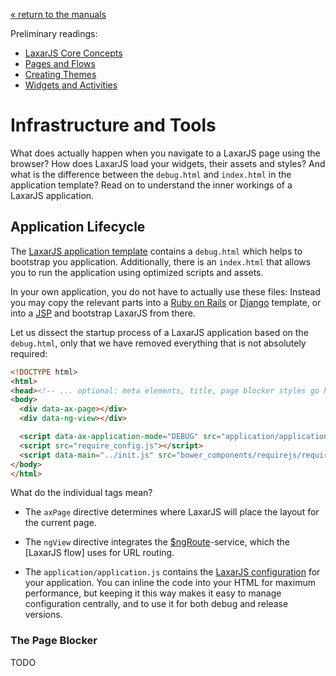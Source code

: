 [« return to the manuals](index.md)

Preliminary readings:

* [LaxarJS Core Concepts](../concepts.md)
* [Pages and Flows](./widgets_and_activities.md)
* [Creating Themes](./creating_themes.md)
* [Widgets and Activities](./widgets_and_activities.md)

# Infrastructure and Tools

What does actually happen when you navigate to a LaxarJS page using the browser?
How does LaxarJS load your widgets, their assets and styles?
And what is the difference between the `debug.html` and `index.html` in the application template?
Read on to understand the inner workings of a LaxarJS application.

## Application Lifecycle

The [LaxarJS application template](//github.com/LaxarJS/grunt-init-laxar-application/tree/master/root) contains a `debug.html` which helps to bootstrap you application.
Additionally, there is an `index.html` that allows you to run the application using optimized scripts and assets. 

In your own application, you do not have to actually use these files:
Instead you may copy the relevant parts into a [Ruby on Rails](http://rubyonrails.org/) or [Django](https://www.djangoproject.com/) template, or into a [JSP](http://en.wikipedia.org/wiki/JavaServer_Pages) and bootstrap LaxarJS from there.

Let us dissect the startup process of a LaxarJS application based on the `debug.html`, only that we have removed everything that is not absolutely required:

```HTML
<!DOCTYPE html>
<html>
<head><!-- ... optional: meta elements, title, page blocker styles go here ... --></head>
<body>
  <div data-ax-page></div>
  <div data-ng-view></div>

  <script data-ax-application-mode="DEBUG" src="application/application.js"></script>
  <script src="require_config.js"></script>
  <script data-main="../init.js" src="bower_components/requirejs/require.js"></script>
</body>
</html>
```

What do the individual tags mean?

  * The `axPage` directive determines where LaxarJS will place the layout for the current page.

  * The `ngView` directive integrates the [$ngRoute](https://docs.angularjs.org/api/ngRoute)-service, which the [LaxarJS flow] uses for URL routing.
  
  * The `application/application.js` contains the [LaxarJS configuration]() for your application.
    You can inline the code into your HTML for maximum performance, but keeping it this way makes it easy to manage configuration centrally, and to use it for both debug and release versions.

### The Page Blocker

TODO
